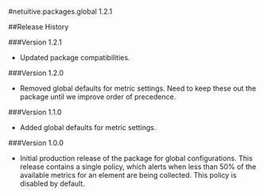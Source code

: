 #netuitive.packages.global 1.2.1

##Release History

###Version 1.2.1

* Updated package compatibilities.

###Version 1.2.0

* Removed global defaults for metric settings. Need to keep these out the package until we improve order of precedence.

###Version 1.1.0

* Added global defaults for metric settings.

###Version 1.0.0

* Initial production release of the package for global configurations.  This release contains a single policy, which alerts when less than 50% of the available metrics for an element are being collected.  This policy is disabled by default.
